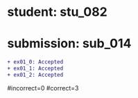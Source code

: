 # student: stu_082
# submission: sub_014

```diff
+ ex01_0: Accepted
+ ex01_1: Accepted
+ ex01_2: Accepted
```
#incorrect=0
#correct=3
